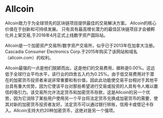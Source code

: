 # Allcoin

Allcoin致力于为全球领先的区块链项目提供最佳的交易解决方案。 Allcoin的核心价值在于创新和可持续发展。 只有具有最高增长潜力的最佳区块链项目才会被孵化并上架交易,于2016年4月正式上线数字资产国际站。

‎Allcoin是‎‎一个加密资产交易所/数字资产交易所‎‎，似乎已于2013年在加拿大注册。Cascadia Consumer Electronics Corp.于2015年购买了该网站和域名（allcoin.com）的权利。‎

Allcoin最强的一点是他们脱颖而出，这是他们的交易费用，据称是0.00%。这远低于全球行业平均水平，该行业的四舍五入约为0.25%。由于低交易费用对于潜在的加密货币投资者来说非常重要和有价值，因此此功能使交易平台相对于其他平台具有重大优势，因为它使该平台对那些希望进行交易或投资的人具有令人难以置信的吸引力。该交易所允许法定货币和加密货币存款，这是Allcoin的另一个优势，因为它消除了某些用户使用另一个平台将法定货币兑换成加密货币的需要，使其对新的加密货币投资者友好。法定货币可以通过银行转账，信用卡或借记卡存入。Allcoin支持大约20种加密货币，这绝对是另一个强项。
